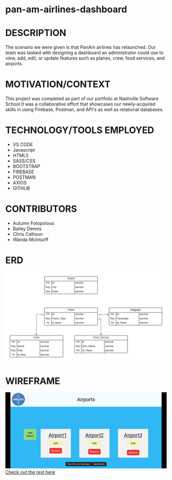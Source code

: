 # pan-am-airlines-dashboard
# DESCRIPTION
 The scenario we were given is that PanAm airlines has relaunched. Our team was tasked with designing a dashboard an administrator could use to view, add, edit, or update features such as planes, crew, food services, and airports.

# MOTIVATION/CONTEXT
This project was completed as part of our portfolio at Nashville Software School.It was a collaborative effort that showcases our newly-acquired skills in using Firebase, Postman, and API's as well as relational databases. 

# TECHNOLOGY/TOOLS EMPLOYED
  - VS CODE
  - Javascript
  - HTML5
  - SASS/CSS
  - BOOTSTRAP
  - FIREBASE
  - POSTMAN
  - AXIOS
  - GITHUB

# CONTRIBUTORS
 - Autumn Fotopolous
 - Bailey Dennis
 - Chris Calhoun
 - Wanda McInturff

# ERD
![erd](images/PanAmERD.jpeg)

# WIREFRAME
![wireframe](images/PanAmFigmaSample.png)
[Check out the rest here](https://www.figma.com/file/9y9GwujaCg3Rzr5w2QCHra/PanAm?node-id=0%3A1)


